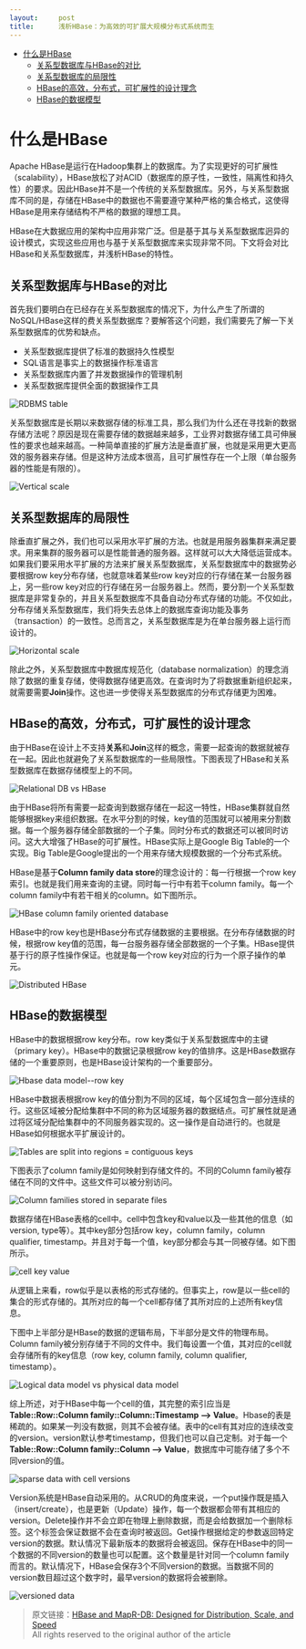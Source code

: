 ```yaml
---
layout:     post
title:      浅析HBase：为高效的可扩展大规模分布式系统而生
---
```

<div id="article_content" class="article_content clearfix csdn-tracking-statistics" data-pid="blog" data-mod="popu_307" data-dsm="post">
								            <div id="content_views" class="markdown_views prism-atom-one-dark">
							<!-- flowchart 箭头图标 勿删 -->
							<svg xmlns="http://www.w3.org/2000/svg" style="display: none;"><path stroke-linecap="round" d="M5,0 0,2.5 5,5z" id="raphael-marker-block" style="-webkit-tap-highlight-color: rgba(0, 0, 0, 0);"></path></svg>
							<p></p><div class="toc">
<ul>
<li><a href="#%E4%BB%80%E4%B9%88%E6%98%AFhbase" rel="nofollow">什么是HBase</a><ul>
<li><a href="#%E5%85%B3%E7%B3%BB%E5%9E%8B%E6%95%B0%E6%8D%AE%E5%BA%93%E4%B8%8Ehbase%E7%9A%84%E5%AF%B9%E6%AF%94" rel="nofollow">关系型数据库与HBase的对比</a></li>
<li><a href="#%E5%85%B3%E7%B3%BB%E5%9E%8B%E6%95%B0%E6%8D%AE%E5%BA%93%E7%9A%84%E5%B1%80%E9%99%90%E6%80%A7" rel="nofollow">关系型数据库的局限性</a></li>
<li><a href="#hbase%E7%9A%84%E9%AB%98%E6%95%88%E5%88%86%E5%B8%83%E5%BC%8F%E5%8F%AF%E6%89%A9%E5%B1%95%E6%80%A7%E7%9A%84%E8%AE%BE%E8%AE%A1%E7%90%86%E5%BF%B5" rel="nofollow">HBase的高效，分布式，可扩展性的设计理念</a></li>
<li><a href="#hbase%E7%9A%84%E6%95%B0%E6%8D%AE%E6%A8%A1%E5%9E%8B" rel="nofollow">HBase的数据模型</a></li>
</ul>
</li>
</ul>
</div>




<h1 id="什么是hbase">什么是HBase</h1>

<p>Apache HBase是运行在Hadoop集群上的数据库。为了实现更好的可扩展性（scalability），HBase放松了对ACID（数据库的原子性，一致性，隔离性和持久性）的要求。因此HBase并不是一个传统的关系型数据库。另外，与关系型数据库不同的是，存储在HBase中的数据也不需要遵守某种严格的集合格式，这使得HBase是用来存储结构不严格的数据的理想工具。</p>

<p>HBase在大数据应用的架构中应用非常广泛。但是基于其与关系型数据库迥异的设计模式，实现这些应用也与基于关系型数据库来实现非常不同。下文将会对比HBase和关系型数据库，并浅析HBase的特性。</p>



<h2 id="关系型数据库与hbase的对比">关系型数据库与HBase的对比</h2>

<p>首先我们要明白在已经存在关系型数据库的情况下，为什么产生了所谓的NoSQL/HBase这样的费关系型数据库？要解答这个问题，我们需要先了解一下关系型数据库的优势和缺点。</p>

<ul>
<li>关系型数据库提供了标准的数据持久性模型     </li>
<li>SQL语言是事实上的数据操作标准语言      </li>
<li>关系型数据库内置了并发数据操作的管理机制    </li>
<li>关系型数据库提供全面的数据操作工具    </li>
</ul>

<p><img src="https://img-blog.csdn.net/20170601140705321?watermark/2/text/aHR0cDovL2Jsb2cuY3Nkbi5uZXQvWWFva2FpX0Fzc3VsdE1hc3Rlcg==/font/5a6L5L2T/fontsize/400/fill/I0JBQkFCMA==/dissolve/70/gravity/SouthEast" alt="RDBMS table" title=""></p>

<p>关系型数据库是长期以来数据存储的标准工具，那么我们为什么还在寻找新的数据存储方法呢？原因是现在需要存储的数据越来越多，工业界对数据存储工具可伸展性的要求也越来越高。一种简单直接的扩展方法是垂直扩展，也就是采用更大更高效的服务器来存储。但是这种方法成本很高，且可扩展性存在一个上限（单台服务器的性能是有限的）。</p>

<p><img src="https://img-blog.csdn.net/20170601140851088?watermark/2/text/aHR0cDovL2Jsb2cuY3Nkbi5uZXQvWWFva2FpX0Fzc3VsdE1hc3Rlcg==/font/5a6L5L2T/fontsize/400/fill/I0JBQkFCMA==/dissolve/70/gravity/SouthEast" alt="Vertical scale" title=""></p>



<h2 id="关系型数据库的局限性">关系型数据库的局限性</h2>

<p>除垂直扩展之外，我们也可以采用水平扩展的方法。也就是用服务器集群来满足要求。用来集群的服务器可以是性能普通的服务器。这样就可以大大降低运营成本。如果我们要采用水平扩展的方法来扩展关系型数据库，关系型数据库中的数据势必要根据row key分布存储，也就意味着某些row key对应的行存储在某一台服务器上，另一些row key对应的行存储在另一台服务器上。然而，要分割一个关系型数据库是非常复杂的，并且关系型数据库不具备自动分布式存储的功能。不仅如此，分布存储关系型数据库，我们将失去总体上的数据库查询功能及事务（transaction）的一致性。总而言之，关系型数据库是为在单台服务器上运行而设计的。</p>

<p><img src="https://img-blog.csdn.net/20170601141022402?watermark/2/text/aHR0cDovL2Jsb2cuY3Nkbi5uZXQvWWFva2FpX0Fzc3VsdE1hc3Rlcg==/font/5a6L5L2T/fontsize/400/fill/I0JBQkFCMA==/dissolve/70/gravity/SouthEast" alt="Horizontal scale" title=""></p>

<p>除此之外，关系型数据库中数据库规范化（database normalization）的理念消除了数据的重复存储，使得数据存储更高效。在查询时为了将数据重新组织起来，就需要需要<strong>Join</strong>操作。这也进一步使得关系型数据库的分布式存储更为困难。</p>



<h2 id="hbase的高效分布式可扩展性的设计理念">HBase的高效，分布式，可扩展性的设计理念</h2>

<p>由于HBase在设计上不支持<strong>关系</strong>和<strong>Join</strong>这样的概念，需要一起查询的数据就被存在一起。因此也就避免了关系型数据库的一些局限性。下图表现了HBase和关系型数据库在数据存储模型上的不同。</p>

<p><img src="https://img-blog.csdn.net/20170601141108714?watermark/2/text/aHR0cDovL2Jsb2cuY3Nkbi5uZXQvWWFva2FpX0Fzc3VsdE1hc3Rlcg==/font/5a6L5L2T/fontsize/400/fill/I0JBQkFCMA==/dissolve/70/gravity/SouthEast" alt="Relational DB vs HBase" title=""></p>

<p>由于HBase将所有需要一起查询到数据存储在一起这一特性，HBase集群就自然能够根据key来组织数据。在水平分割的时候，key值的范围就可以被用来分割数据。每一个服务器存储全部数据的一个子集。同时分布式的数据还可以被同时访问。这大大增强了HBase的可扩展性。HBase实际上是Google Big Table的一个实现。Big Table是Google提出的一个用来存储大规模数据的一个分布式系统。</p>

<p>HBase是基于<strong>Column family data store</strong>的理念设计的：每一行根据一个row key索引。也就是我们用来查询的主键。同时每一行中有若干column family。每一个column family中有若干相关的column。如下图所示。</p>

<p><img src="https://img-blog.csdn.net/20170601141201558?watermark/2/text/aHR0cDovL2Jsb2cuY3Nkbi5uZXQvWWFva2FpX0Fzc3VsdE1hc3Rlcg==/font/5a6L5L2T/fontsize/400/fill/I0JBQkFCMA==/dissolve/70/gravity/SouthEast" alt="HBase column family oriented database" title=""></p>

<p>HBase中的row key也是HBase分布式存储数据的主要根据。在分布存储数据的时候，根据row key值的范围，每一台服务器存储全部数据的一个子集。HBase提供基于行的原子性操作保证。也就是每一个row key对应的行为一个原子操作的单元。</p>

<p><img src="https://img-blog.csdn.net/20170601141328075?watermark/2/text/aHR0cDovL2Jsb2cuY3Nkbi5uZXQvWWFva2FpX0Fzc3VsdE1hc3Rlcg==/font/5a6L5L2T/fontsize/400/fill/I0JBQkFCMA==/dissolve/70/gravity/SouthEast" alt="Distributed HBase" title=""></p>



<h2 id="hbase的数据模型">HBase的数据模型</h2>

<p>HBase中的数据根据row key分布。row key类似于关系型数据库中的主键（primary key）。HBase中的数据记录根据row key的值排序。这是HBase数据存储的一个重要原则，也是HBase设计架构的一个重要部分。</p>

<p><img src="https://img-blog.csdn.net/20170601141404544?watermark/2/text/aHR0cDovL2Jsb2cuY3Nkbi5uZXQvWWFva2FpX0Fzc3VsdE1hc3Rlcg==/font/5a6L5L2T/fontsize/400/fill/I0JBQkFCMA==/dissolve/70/gravity/SouthEast" alt="Hbase data model--row key" title=""></p>

<p>HBase中数据表根据row key的值分割为不同的区域，每个区域包含一部分连续的行。这些区域被分配给集群中不同的称为区域服务器的数据结点。可扩展性就是通过将区域分配给集群中的不同服务器实现的。这一操作是自动进行的。也就是HBase如何根据水平扩展设计的。</p>

<p><img src="https://img-blog.csdn.net/20170601141509013?watermark/2/text/aHR0cDovL2Jsb2cuY3Nkbi5uZXQvWWFva2FpX0Fzc3VsdE1hc3Rlcg==/font/5a6L5L2T/fontsize/400/fill/I0JBQkFCMA==/dissolve/70/gravity/SouthEast" alt="Tables are split into regions = contiguous keys" title=""></p>

<p>下图表示了column family是如何映射到存储文件的。不同的Column family被存储在不同的文件中。这些文件可以被分别访问。</p>

<p><img src="https://img-blog.csdn.net/20170601141552310?watermark/2/text/aHR0cDovL2Jsb2cuY3Nkbi5uZXQvWWFva2FpX0Fzc3VsdE1hc3Rlcg==/font/5a6L5L2T/fontsize/400/fill/I0JBQkFCMA==/dissolve/70/gravity/SouthEast" alt="Column families stored in separate files" title=""></p>

<p>数据存储在HBase表格的cell中。cell中包含key和value以及一些其他的信息（如version, type等）。其中key部分包括row key，column family，column qualifier, timestamp。并且对于每一个值，key部分都会与其一同被存储。如下图所示。</p>

<p><img src="https://img-blog.csdn.net/20170601141643248?watermark/2/text/aHR0cDovL2Jsb2cuY3Nkbi5uZXQvWWFva2FpX0Fzc3VsdE1hc3Rlcg==/font/5a6L5L2T/fontsize/400/fill/I0JBQkFCMA==/dissolve/70/gravity/SouthEast" alt="cell key value" title=""></p>

<p>从逻辑上来看，row似乎是以表格的形式存储的。但事实上，row是以一些cell的集合的形式存储的。其所对应的每一个cell都存储了其所对应的上述所有key信息。</p>

<p>下图中上半部分是HBase的数据的逻辑布局，下半部分是文件的物理布局。Column family被分别存储于不同的文件中。我们每设置一个值，其对应的cell就会存储所有的key信息（row key, column family, column qualifier, timestamp）。</p>

<p><img src="https://img-blog.csdn.net/20170601141719670?watermark/2/text/aHR0cDovL2Jsb2cuY3Nkbi5uZXQvWWFva2FpX0Fzc3VsdE1hc3Rlcg==/font/5a6L5L2T/fontsize/400/fill/I0JBQkFCMA==/dissolve/70/gravity/SouthEast" alt="Logical data model vs physical data model" title=""></p>

<p>综上所述，对于HBase中每一个cell的值，其完整的索引应当是<strong>Table::Row::Column family::Column::Timestamp –&gt; Value</strong>。Hbase的表是稀疏的。如果某一列没有数据，则其不会被存储。表中的cell有其对应的连续改变的version。version默认参考timestamp，但我们也可以自己定制。对于每一个<strong>Table::Row::Column family::Column –&gt; Value</strong>，数据库中可能存储了多个不同version的值。</p>

<p><img src="https://img-blog.csdn.net/20170601141806108?watermark/2/text/aHR0cDovL2Jsb2cuY3Nkbi5uZXQvWWFva2FpX0Fzc3VsdE1hc3Rlcg==/font/5a6L5L2T/fontsize/400/fill/I0JBQkFCMA==/dissolve/70/gravity/SouthEast" alt="sparse data with cell versions" title=""></p>

<p>Version系统是HBase自动采用的。从CRUD的角度来说，一个put操作既是插入（insert/create），也是更新（Update）操作，每一个数据都会带有其相应的version。Delete操作并不会立即在物理上删除数据，而是会给数据加一个删除标签。这个标签会保证数据不会在查询时被返回。Get操作根据给定的参数返回特定version的数据。默认情况下最新版本的数据将会被返回。保存在HBase中的同一个数据的不同version的数量也可以配置。这个数量是针对同一个column family而言的。默认情况下，HBase会保存3个不同version的数据。当数据不同的version数目超过这个数字时，最早version的数据将会被删除。</p>

<p><img src="https://img-blog.csdn.net/20170601141847658?watermark/2/text/aHR0cDovL2Jsb2cuY3Nkbi5uZXQvWWFva2FpX0Fzc3VsdE1hc3Rlcg==/font/5a6L5L2T/fontsize/400/fill/I0JBQkFCMA==/dissolve/70/gravity/SouthEast" alt="versioned data" title=""></p>

<blockquote>
  <p>原文链接：<a href="https://mapr.com/blog/hbase-and-mapr-db-designed-distribution-scale-and-speed/#.VcKFNflVhBc" rel="nofollow">HBase and MapR-DB: Designed for Distribution, Scale, and Speed</a> <br>
  All rights reserved to the original author of the article</p>
</blockquote>            </div>
						<link href="https://csdnimg.cn/release/phoenix/mdeditor/markdown_views-9e5741c4b9.css" rel="stylesheet">
                </div>